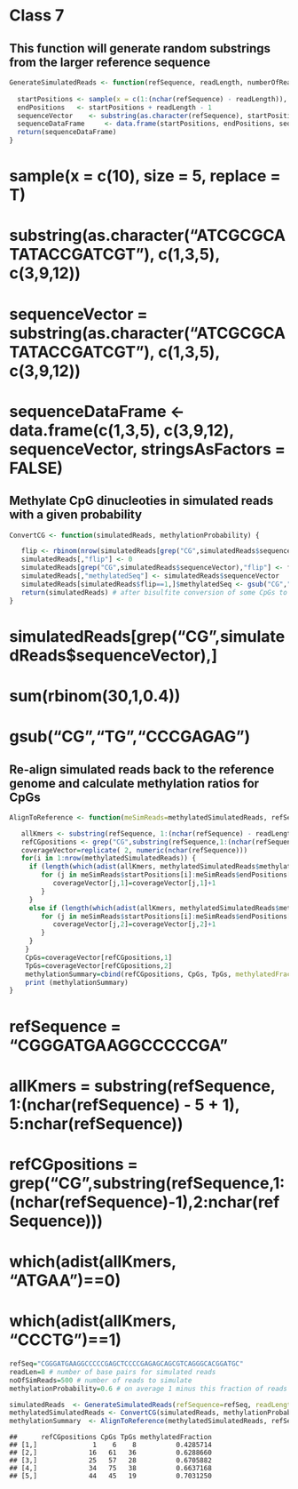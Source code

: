 Class 7
================

## This function will generate random substrings from the larger reference sequence

``` r
GenerateSimulatedReads <- function(refSequence, readLength, numberOfReadsToSimulate) {
  
  startPositions <- sample(x = c(1:(nchar(refSequence) - readLength)), size = numberOfReadsToSimulate, replace = T)
  endPositions   <- startPositions + readLength - 1
  sequenceVector    <- substring(as.character(refSequence), startPositions, endPositions)
  sequenceDataFrame     <- data.frame(startPositions, endPositions, sequenceVector, stringsAsFactors = FALSE)
  return(sequenceDataFrame)
}
```

# sample(x = c(10), size = 5, replace = T)

# substring(as.character(“ATCGCGCATATACCGATCGT”), c(1,3,5), c(3,9,12))

# sequenceVector = substring(as.character(“ATCGCGCATATACCGATCGT”), c(1,3,5), c(3,9,12))

# sequenceDataFrame \<- data.frame(c(1,3,5), c(3,9,12), sequenceVector, stringsAsFactors = FALSE)

## Methylate CpG dinucleoties in simulated reads with a given probability

``` r
ConvertCG <- function(simulatedReads, methylationProbability) {

   flip <- rbinom(nrow(simulatedReads[grep("CG",simulatedReads$sequenceVector),]),1,1-methylationProbability)
   simulatedReads[,"flip"] <- 0
   simulatedReads[grep("CG",simulatedReads$sequenceVector),"flip"] <- flip
   simulatedReads[,"methylatedSeq"] <- simulatedReads$sequenceVector
   simulatedReads[simulatedReads$flip==1,]$methylatedSeq <- gsub("CG","TG",simulatedReads[simulatedReads$flip==1,]$sequenceVector)
   return(simulatedReads) # after bisulfite conversion of some CpGs to TpGs 
}
```

# simulatedReads\[grep(“CG”,simulatedReads$sequenceVector),\]

# sum(rbinom(30,1,0.4))

# gsub(“CG”,“TG”,“CCCGAGAG”)

## Re-align simulated reads back to the reference genome and calculate methylation ratios for CpGs

``` r
AlignToReference <- function(meSimReads=methylatedSimulatedReads, refSequence, readLength, numberOfMismatches=1) {

   allKmers <- substring(refSequence, 1:(nchar(refSequence) - readLength + 1), readLength:nchar(refSequence))
   refCGpositions <- grep("CG",substring(refSequence,1:(nchar(refSequence)-1),2:nchar(refSequence)))
   coverageVector=replicate( 2, numeric(nchar(refSequence)))
   for(i in 1:nrow(methylatedSimulatedReads)) {
     if (length(which(adist(allKmers, methylatedSimulatedReads$methylatedSeq[i])==0,))==1){
        for (j in meSimReads$startPositions[i]:meSimReads$endPositions[i]){
           coverageVector[j,1]=coverageVector[j,1]+1
        }
     }
     else if (length(which(adist(allKmers, methylatedSimulatedReads$methylatedSeq[i])<=numberOfMismatches,))==1){
        for (j in meSimReads$startPositions[i]:meSimReads$endPositions[i]){
           coverageVector[j,2]=coverageVector[j,2]+1
        }
     }
    }
    CpGs=coverageVector[refCGpositions,1]
    TpGs=coverageVector[refCGpositions,2]
    methylationSummary=cbind(refCGpositions, CpGs, TpGs, methylatedFraction=CpGs/(CpGs+TpGs))
    print (methylationSummary)
}
```

# refSequence = “CGGGATGAAGGCCCCCGA”

# allKmers = substring(refSequence, 1:(nchar(refSequence) - 5 + 1), 5:nchar(refSequence))

# refCGpositions = grep(“CG”,substring(refSequence,1:(nchar(refSequence)-1),2:nchar(refSequence)))

# which(adist(allKmers, “ATGAA”)==0)

# which(adist(allKmers, “CCCTG”)==1)

``` r
refSeq="CGGGATGAAGGCCCCCGAGCTCCCCGAGAGCAGCGTCAGGGCACGGATGC"
readLen=8 # number of base pairs for simulated reads
noOfSimReads=500 # number of reads to simulate 
methylationProbability=0.6 # on average 1 minus this fraction of reads will have C to T conversion

simulatedReads  <- GenerateSimulatedReads(refSequence=refSeq, readLength=readLen, numberOfReadsToSimulate=noOfSimReads)
methylatedSimulatedReads <- ConvertCG(simulatedReads, methylationProbability)
methylationSummary  <- AlignToReference(methylatedSimulatedReads, refSeq, readLen)
```

    ##      refCGpositions CpGs TpGs methylatedFraction
    ## [1,]              1    6    8          0.4285714
    ## [2,]             16   61   36          0.6288660
    ## [3,]             25   57   28          0.6705882
    ## [4,]             34   75   38          0.6637168
    ## [5,]             44   45   19          0.7031250

